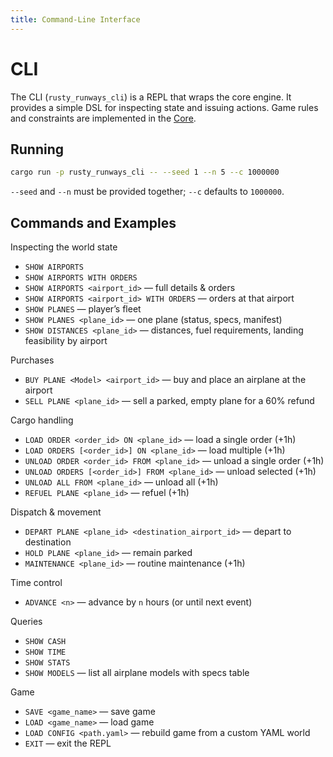 ```yaml
---
title: Command‑Line Interface
---
```


# CLI

The CLI (`rusty_runways_cli`) is a REPL that wraps the core engine. It provides a simple DSL for inspecting state and issuing actions. Game rules and constraints are implemented in the [Core](../core/index.md).

## Running

```bash
cargo run -p rusty_runways_cli -- --seed 1 --n 5 --c 1000000
```

`--seed` and `--n` must be provided together; `--c` defaults to `1000000`.

## Commands and Examples

Inspecting the world state

- `SHOW AIRPORTS`
- `SHOW AIRPORTS WITH ORDERS`
- `SHOW AIRPORTS <airport_id>` — full details & orders
- `SHOW AIRPORTS <airport_id> WITH ORDERS` — orders at that airport
- `SHOW PLANES` — player’s fleet
- `SHOW PLANES <plane_id>` — one plane (status, specs, manifest)
- `SHOW DISTANCES <plane_id>` — distances, fuel requirements, landing feasibility by airport

Purchases

- `BUY PLANE <Model> <airport_id>` — buy and place an airplane at the airport
- `SELL PLANE <plane_id>` — sell a parked, empty plane for a 60% refund

Cargo handling

- `LOAD ORDER <order_id> ON <plane_id>` — load a single order (+1h)
- `LOAD ORDERS [<order_id>] ON <plane_id>` — load multiple (+1h)
- `UNLOAD ORDER <order_id> FROM <plane_id>` — unload a single order (+1h)
- `UNLOAD ORDERS [<order_id>] FROM <plane_id>` — unload selected (+1h)
- `UNLOAD ALL FROM <plane_id>` — unload all (+1h)
- `REFUEL PLANE <plane_id>` — refuel (+1h)

Dispatch & movement

- `DEPART PLANE <plane_id> <destination_airport_id>` — depart to destination
- `HOLD PLANE <plane_id>` — remain parked
- `MAINTENANCE <plane_id>` — routine maintenance (+1h)

Time control

- `ADVANCE <n>` — advance by `n` hours (or until next event)

Queries

- `SHOW CASH`
- `SHOW TIME`
- `SHOW STATS`
- `SHOW MODELS` — list all airplane models with specs table

Game

- `SAVE <game_name>` — save game
- `LOAD <game_name>` — load game
- `LOAD CONFIG <path.yaml>` — rebuild game from a custom YAML world
- `EXIT` — exit the REPL
